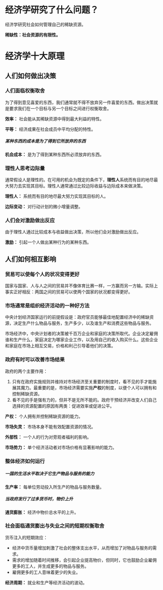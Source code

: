 # 经济学研究了什么问题？

经济学研究社会如何管理自己的稀缺资源。

**稀缺性：社会资源的有限性。**

# 经济学十大原理

## 人们如何做出决策

### 人们面临权衡取舍

为了得到意见喜爱的东西，我们通常就不得不放弃另一件喜爱的东西。做出决策就是要求我们在一个目标与另一个目标之间进行权衡取舍。

**效率：** 社会能从其稀缺资源中得到最大利益的特性。

**平等：** 经济成果在社会成员中平均分配的特性。

##### 某种东西的成本是为了得到它所放弃的东西

**机会成本：** 是为了得到某种东西所必须放弃的东西。

### 理性人思考边际量

通常假设人是理性的。在可用的机会为既定的条件下，**理性人**系统而有目的地尽最大努力去实现其目标。理性人通常通过比较边际收益与边际成本来做决策。

**理性人：** 系统而有目的地尽最大努力实现其目标的人。

**边际变动：** 对行动计划的微小增量调整。

### 人们会对激励做出反应

由于理性人通过比较成本与收益做出决策，所以他们会对激励做出反应。

**激励：** 引起一个人做出某种行为的某种东西。

## 人们如何相互影响

### 贸易可以使每个人的状况变得更好

国家与国家、人与人之间的贸易并不像体育比赛一样，一方赢而另一方输。实际上事实正好相反：两国之间的贸易可以使两个国家的状况都变得更好。

### 市场通常是组织经济活动的一种好方法

中央计划经济国家运行的前提假设是：政府官员能够最佳地配置经济中的稀缺资源，决定生产什么物品与服务，生产多少，以及谁生产和消费这些物品与服务。

市场经济中，中央计划者的决策被千百万企业和家庭的决策所取代。企业决定雇佣谁和生产什么，家庭决定为哪家企业工作，以及用自己的收入购买什么。这些企业和家庭在市场上相互交易，价格和利己引导着他们的决策。

### 政府有时可以改善市场结果

政府的两个主要作用：

1. 只有在政府实施规则并维持对市场经济至关重要的制度时，看不见的手才能施展其魔力。最重要的是，市场经济需要实施**产权**的制度，以便个人可以拥有和控制稀缺资源。
2. 看不见的手是强有力的，但并不是无所不能的。政府干预经济并改变人们自己选择的资源配置的原因有两类：促进效率或促进公平。

**产权：** 个人拥有并控制稀缺资源的能力。

**市场失灵：** 市场本身不能有效配置资源的情况。

**外部性：** 一个人的行为对旁观者福利的影响。

**市场势力：** 单个经济活动者对市场价格有显著影响的能力。

### 整体经济如何运行

##### 一国的生活水平取决于它生产物品与服务的能力

**生产率：** 每单位劳动投入所生产的物品与服务数量。

##### 当政府发行了过多货币时，物价上升

**通货膨胀：** 经济中物价总水平的上升。

### 社会面临通货膨出与失业之间的短期权衡取舍

货币注入的短期效应：

- 经济中货币量增加刺激了社会的整体支出水平，从而增加了对物品与服务的需求。
- 需求的增加随着时间推移，会引起企业提高物价，但同时，它也鼓励企业雇佣更多的工人，并生成更多的物品与服务。
- 雇佣更多的工人意味着更少的失业。

**经济周期：** 就业和生产等经济活动的波动。

